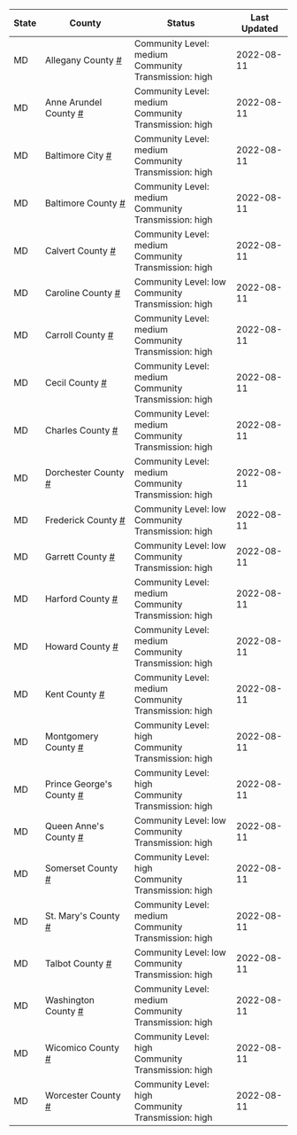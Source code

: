 State | County | Status | Last Updated
--- | --- | --- | --- 
MD | Allegany County <a href="#allegany_county">#</a> | <a name="allegany_county"></a>Community Level: medium<br/>Community Transmission: high | 2022-08-11
MD | Anne Arundel County <a href="#anne_arundel_county">#</a> | <a name="anne_arundel_county"></a>Community Level: medium<br/>Community Transmission: high | 2022-08-11
MD | Baltimore City <a href="#baltimore_city">#</a> | <a name="baltimore_city"></a>Community Level: medium<br/>Community Transmission: high | 2022-08-11
MD | Baltimore County <a href="#baltimore_county">#</a> | <a name="baltimore_county"></a>Community Level: medium<br/>Community Transmission: high | 2022-08-11
MD | Calvert County <a href="#calvert_county">#</a> | <a name="calvert_county"></a>Community Level: medium<br/>Community Transmission: high | 2022-08-11
MD | Caroline County <a href="#caroline_county">#</a> | <a name="caroline_county"></a>Community Level: low<br/>Community Transmission: high | 2022-08-11
MD | Carroll County <a href="#carroll_county">#</a> | <a name="carroll_county"></a>Community Level: medium<br/>Community Transmission: high | 2022-08-11
MD | Cecil County <a href="#cecil_county">#</a> | <a name="cecil_county"></a>Community Level: medium<br/>Community Transmission: high | 2022-08-11
MD | Charles County <a href="#charles_county">#</a> | <a name="charles_county"></a>Community Level: medium<br/>Community Transmission: high | 2022-08-11
MD | Dorchester County <a href="#dorchester_county">#</a> | <a name="dorchester_county"></a>Community Level: medium<br/>Community Transmission: high | 2022-08-11
MD | Frederick County <a href="#frederick_county">#</a> | <a name="frederick_county"></a>Community Level: low<br/>Community Transmission: high | 2022-08-11
MD | Garrett County <a href="#garrett_county">#</a> | <a name="garrett_county"></a>Community Level: low<br/>Community Transmission: high | 2022-08-11
MD | Harford County <a href="#harford_county">#</a> | <a name="harford_county"></a>Community Level: medium<br/>Community Transmission: high | 2022-08-11
MD | Howard County <a href="#howard_county">#</a> | <a name="howard_county"></a>Community Level: medium<br/>Community Transmission: high | 2022-08-11
MD | Kent County <a href="#kent_county">#</a> | <a name="kent_county"></a>Community Level: medium<br/>Community Transmission: high | 2022-08-11
MD | Montgomery County <a href="#montgomery_county">#</a> | <a name="montgomery_county"></a>Community Level: high<br/>Community Transmission: high | 2022-08-11
MD | Prince George's County <a href="#prince_george's_county">#</a> | <a name="prince_george's_county"></a>Community Level: high<br/>Community Transmission: high | 2022-08-11
MD | Queen Anne's County <a href="#queen_anne's_county">#</a> | <a name="queen_anne's_county"></a>Community Level: low<br/>Community Transmission: high | 2022-08-11
MD | Somerset County <a href="#somerset_county">#</a> | <a name="somerset_county"></a>Community Level: high<br/>Community Transmission: high | 2022-08-11
MD | St. Mary's County <a href="#st._mary's_county">#</a> | <a name="st._mary's_county"></a>Community Level: medium<br/>Community Transmission: high | 2022-08-11
MD | Talbot County <a href="#talbot_county">#</a> | <a name="talbot_county"></a>Community Level: low<br/>Community Transmission: high | 2022-08-11
MD | Washington County <a href="#washington_county">#</a> | <a name="washington_county"></a>Community Level: medium<br/>Community Transmission: high | 2022-08-11
MD | Wicomico County <a href="#wicomico_county">#</a> | <a name="wicomico_county"></a>Community Level: high<br/>Community Transmission: high | 2022-08-11
MD | Worcester County <a href="#worcester_county">#</a> | <a name="worcester_county"></a>Community Level: high<br/>Community Transmission: high | 2022-08-11
